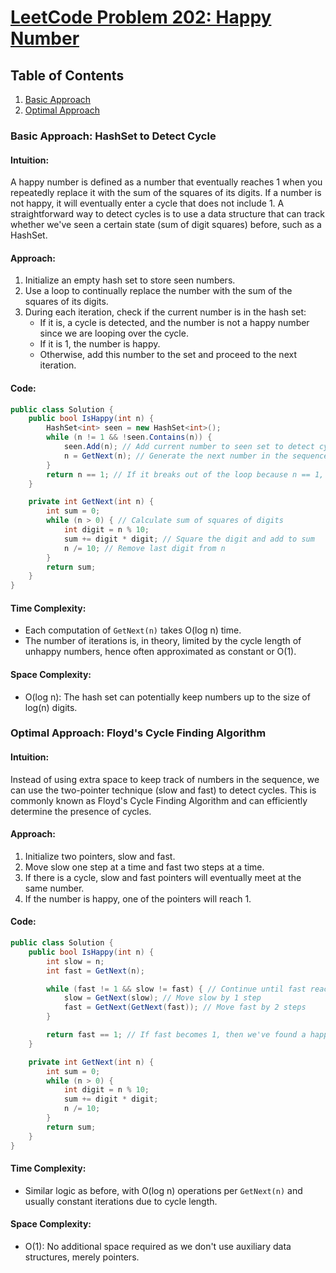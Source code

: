 # [LeetCode Problem 202: Happy Number](https://leetcode.com/problems/happy-number/)

## Table of Contents
1. [Basic Approach](#basic)
2. [Optimal Approach](#optimal)

### Basic Approach: HashSet to Detect Cycle

#### Intuition:
A happy number is defined as a number that eventually reaches 1 when you repeatedly replace it with the sum of the squares of its digits. If a number is not happy, it will eventually enter a cycle that does not include 1. A straightforward way to detect cycles is to use a data structure that can track whether we've seen a certain state (sum of digit squares) before, such as a HashSet.

#### Approach:
1. Initialize an empty hash set to store seen numbers.
2. Use a loop to continually replace the number with the sum of the squares of its digits.
3. During each iteration, check if the current number is in the hash set:
   - If it is, a cycle is detected, and the number is not a happy number since we are looping over the cycle.
   - If it is 1, the number is happy.
   - Otherwise, add this number to the set and proceed to the next iteration.

#### Code:
```csharp
public class Solution {
    public bool IsHappy(int n) {
        HashSet<int> seen = new HashSet<int>();
        while (n != 1 && !seen.Contains(n)) {
            seen.Add(n); // Add current number to seen set to detect cycles
            n = GetNext(n); // Generate the next number in the sequence
        }
        return n == 1; // If it breaks out of the loop because n == 1, it's a happy number
    }

    private int GetNext(int n) {
        int sum = 0;
        while (n > 0) { // Calculate sum of squares of digits
            int digit = n % 10;
            sum += digit * digit; // Square the digit and add to sum
            n /= 10; // Remove last digit from n
        }
        return sum;
    }
}
```

#### Time Complexity: 
- Each computation of `GetNext(n)` takes O(log n) time.
- The number of iterations is, in theory, limited by the cycle length of unhappy numbers, hence often approximated as constant or O(1).
  
#### Space Complexity:
- O(log n): The hash set can potentially keep numbers up to the size of log(n) digits.

### Optimal Approach: Floyd's Cycle Finding Algorithm

#### Intuition:
Instead of using extra space to keep track of numbers in the sequence, we can use the two-pointer technique (slow and fast) to detect cycles. This is commonly known as Floyd's Cycle Finding Algorithm and can efficiently determine the presence of cycles.

#### Approach:
1. Initialize two pointers, slow and fast.
2. Move slow one step at a time and fast two steps at a time.
3. If there is a cycle, slow and fast pointers will eventually meet at the same number.
4. If the number is happy, one of the pointers will reach 1.

#### Code:
```csharp
public class Solution {
    public bool IsHappy(int n) {
        int slow = n;
        int fast = GetNext(n);

        while (fast != 1 && slow != fast) { // Continue until fast reaches 1 or both pointers meet in a cycle
            slow = GetNext(slow); // Move slow by 1 step
            fast = GetNext(GetNext(fast)); // Move fast by 2 steps
        }

        return fast == 1; // If fast becomes 1, then we've found a happy number
    }

    private int GetNext(int n) {
        int sum = 0;
        while (n > 0) {
            int digit = n % 10;
            sum += digit * digit;
            n /= 10;
        }
        return sum;
    }
}
```

#### Time Complexity:
- Similar logic as before, with O(log n) operations per `GetNext(n)` and usually constant iterations due to cycle length.

#### Space Complexity:
- O(1): No additional space required as we don't use auxiliary data structures, merely pointers.

